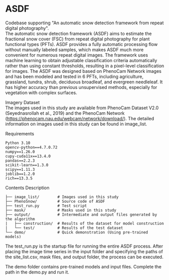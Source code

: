 # ASDF
Codebase supporting "An automatic snow detection framework from repeat digital photography".  
The automatic snow detection framework (ASDF) aims to estimate the fractional snow cover (FSC) from repeat digital photography for plant functional types (PFTs). ASDF provides a fully automatic processing flow without manually labeled samples, which makes ASDF much more convenient for numerous repeat digital images. The framework uses machine learning to obtain adjustable classification criteria automatically rather than using constant thresholds, resulting in a pixel-level classification for images. The ASDF was designed based on PhenoCam Network images and has been modeled and tested in 6 PFTs, including agriculture, grassland, tundra, shrub, deciduous broadleaf, and evergreen needleleaf. It has higher accuracy than previous unsupervised methods, especially for vegetation with complex surfaces. 


Imagery Dataset  
The images used in this study are available from PhenoCam Dataset V2.0 (Seyednasrollah et al., 2019) and the PhenoCam Network (https://phenocam.nau.edu/webcam/network/download/). The detailed information on images used in this study can be found in image_list.


Requirements  
```
Python 3.10  
opencv-python==4.7.0.72  
numpy==1.26.0  
cupy-cuda11x==13.4.0  
pandas==2.2.3  
scikit-learn==1.3.0  
scipy==1.11.3  
joblib==1.2.0  
rich==13.3.5  
```

Contents Description  
```
├── image_list/        # Images used in this study  
├── PhenoSnow/         # Source code of ASDF  
├── test_run.py        # Test script  
├── mask/              # Masks used in this study  
├── output/            # Intermediate and output files generated by the algorithm  
|   ├── construction/  # Results of the dataset for model construction  
|   └── test/          # Results of the test dataset  
└── demo/              # Quick demonstration (Using pre-trained models)  
```

The test_run.py is the startup file for running the entire ASDF process. After placing the image time series in the input folder and specifying the paths of the site_list.csv, mask files, and output folder, the process can be executed.

The demo folder contains pre-trained models and input files. Complete the path in the demo.py and run it.
